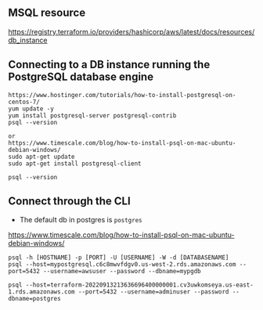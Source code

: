 ## MSQL resource
https://registry.terraform.io/providers/hashicorp/aws/latest/docs/resources/db_instance

## Connecting to a DB instance running the PostgreSQL database engine
```
https://www.hostinger.com/tutorials/how-to-install-postgresql-on-centos-7/
yum update -y
yum install postgresql-server postgresql-contrib
psql --version

or
https://www.timescale.com/blog/how-to-install-psql-on-mac-ubuntu-debian-windows/
sudo apt-get update
sudo apt-get install postgresql-client

psql --version
```

## Connect through the CLI
- The default db in postgres is `postgres`

https://www.timescale.com/blog/how-to-install-psql-on-mac-ubuntu-debian-windows/
```
psql -h [HOSTNAME] -p [PORT] -U [USERNAME] -W -d [DATABASENAME]
psql --host=mypostgresql.c6c8mwvfdgv0.us-west-2.rds.amazonaws.com --port=5432 --username=awsuser --password --dbname=mypgdb 

psql --host=terraform-20220913213636696400000001.cv3uwkomseya.us-east-1.rds.amazonaws.com --port=5432 --username=adminuser --password --dbname=postgres 
```